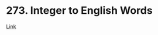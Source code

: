# 273. Integer to English Words
[Link](https://leetcode.com/problems/integer-to-english-words/description/)
